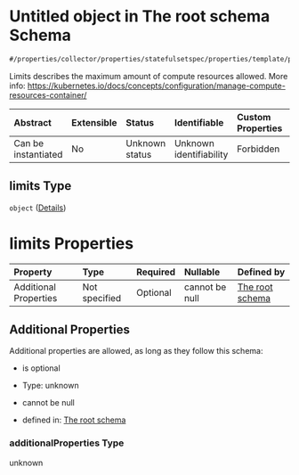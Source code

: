 # Untitled object in The root schema Schema

```txt
#/properties/collector/properties/statefulsetspec/properties/template/properties/spec/properties/containers/items#/properties/collector/properties/statefulsetSpec/properties/template/properties/spec/properties/containers/items/properties/resources/properties/limits
```

Limits describes the maximum amount of compute resources allowed. More info: <https://kubernetes.io/docs/concepts/configuration/manage-compute-resources-container/>

| Abstract            | Extensible | Status         | Identifiable            | Custom Properties | Additional Properties | Access Restrictions | Defined In                                                        |
| :------------------ | :--------- | :------------- | :---------------------- | :---------------- | :-------------------- | :------------------ | :---------------------------------------------------------------- |
| Can be instantiated | No         | Unknown status | Unknown identifiability | Forbidden         | Allowed               | none                | [values.schema.json\*](values.schema.json "open original schema") |

## limits Type

`object` ([Details](values-properties-the-collector-schema-properties-statefulsetspec-properties-template-properties-spec-properties-containers-items-properties-resources-properties-limits.md))

# limits Properties

| Property              | Type          | Required | Nullable       | Defined by                                                                                                                                                                                                                                                                                                                                                                                                                                                                                                           |
| :-------------------- | :------------ | :------- | :------------- | :------------------------------------------------------------------------------------------------------------------------------------------------------------------------------------------------------------------------------------------------------------------------------------------------------------------------------------------------------------------------------------------------------------------------------------------------------------------------------------------------------------------- |
| Additional Properties | Not specified | Optional | cannot be null | [The root schema](values-properties-the-collector-schema-properties-statefulsetspec-properties-template-properties-spec-properties-containers-items-properties-resources-properties-limits-additionalproperties.md "#/properties/collector/properties/statefulsetspec/properties/template/properties/spec/properties/containers/items#/properties/collector/properties/statefulsetSpec/properties/template/properties/spec/properties/containers/items/properties/resources/properties/limits/additionalProperties") |

## Additional Properties

Additional properties are allowed, as long as they follow this schema:



*   is optional

*   Type: unknown

*   cannot be null

*   defined in: [The root schema](values-properties-the-collector-schema-properties-statefulsetspec-properties-template-properties-spec-properties-containers-items-properties-resources-properties-limits-additionalproperties.md "#/properties/collector/properties/statefulsetspec/properties/template/properties/spec/properties/containers/items#/properties/collector/properties/statefulsetSpec/properties/template/properties/spec/properties/containers/items/properties/resources/properties/limits/additionalProperties")

### additionalProperties Type

unknown
